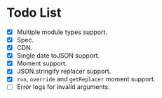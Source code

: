 # Todo List

- [x] Multiple module types support.
- [x] Spec.
- [x] CDN.
- [x] Single date toJSON support.
- [x] Moment support.
- [x] JSON.stringify replacer support.
- [x] `run`, `override` and `getReplacer` moment support.
- [ ] Error logs for invalid arguments.

